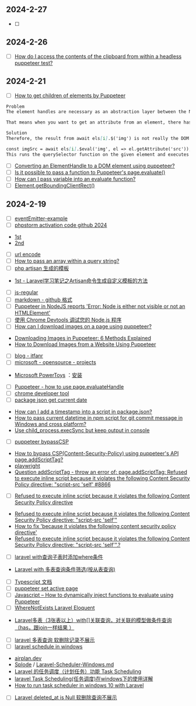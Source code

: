 ## 2024-2-27
- [ ] 
## 2024-2-26
- [ ] [How do I access the contents of the clipboard from within a headless puppeteer test?](https://stackoverflow.com/questions/60158746/how-do-i-access-the-contents-of-the-clipboard-from-within-a-headless-puppeteer-t)
## 2024-2-21
- [ ] [How to get children of elements by Puppeteer](https://stackoverflow.com/questions/55659097/how-to-get-children-of-elements-by-puppeteer)
```markdown
Problem
The element handles are necessary as an abstraction layer between the Node.js and browser runtime. The actual DOM elements are not sent to the Node.js environment.

That means when you want to get an attribute from an element, there has to be data transferred to the browser (which DOM element to use) and back (the result).

Solution
Therefore, the result from await els[i].$('img') is not really the DOM element, but only a wrapper that links to the element in the browser environment. To get the attribute, you have to use a function like elementHandle.$eval:

const imgSrc = await els[i].$eval('img', el => el.getAttribute('src'));
This runs the querySelector function on the given element and executes the given function to return its attribute.
```
- [ ] [Converting an ElementHandle to a DOM element using puppeteer?](https://stackoverflow.com/questions/53072849/converting-an-elementhandle-to-a-dom-element-using-puppeteer)
- [ ] [Is it possible to pass a function to Puppeteer's page.evaluate()](https://stackoverflow.com/questions/58040196/is-it-possible-to-pass-a-function-to-puppeteers-page-evaluate/58040978#58040978)
- [ ] [How can I pass variable into an evaluate function?](https://stackoverflow.com/questions/46088351/how-can-i-pass-variable-into-an-evaluate-function)
- [ ] [Element.getBoundingClientRect()](https://developer.mozilla.org/zh-CN/docs/Web/API/Element/getBoundingClientRect)
## 2024-2-19
- [ ] [eventEmitter-example](https://nitayneeman.com/posts/getting-to-know-puppeteer-using-practical-examples/)
- [ ] [phpstorm activation code github 2024](https://www.google.com/search?q=phpstorm+activation+code+github+2024&newwindow=1&sca_esv=f662d5406997c69b&sxsrf=ACQVn0-z8feiHzucYnCSQnkp1JTgJ7_c0g%3A1708313984762&ei=gM3SZbqLLs3RkPIPvLeKoAo&oq=phpstorm+ac+code&gs_lp=Egxnd3Mtd2l6LXNlcnAiEHBocHN0b3JtIGFjIGNvZGUqAggCMgYQABgHGB4yBhAAGAcYHjIGEAAYBxgeMgYQABgHGB4yBhAAGAcYHjIGEAAYBxgeMgYQABgHGB4yBhAAGAcYHjIGEAAYBxgeMggQABgIGAcYHkjTQFDqFFj6FnAEeAGQAQCYAZgCoAGvBKoBAzItMrgBA8gBAPgBAcICChAAGEcY1gQYsAOIBgGQBgM&sclient=gws-wiz-serp#ip=1)
- [1st](https://gist.github.com/5hmlA/2d25c4a5b2630a61826079b3f8ed6110)
- [2nd](https://gist.github.com/charlesaloaye/d5234275c8ed0bb4510ffaa9670d80aa?permalink_comment_id=4885216)
- [ ] [url encode](https://tool.chinaz.com/tools/urlencode.aspx)
- [ ] [How to pass an array within a query string?](https://stackoverflow.com/questions/6243051/how-to-pass-an-array-within-a-query-string)
- [ ] [php artisan 生成的模板](https://www.google.com/search?q=php+artisan+%E7%94%9F%E6%88%90%E7%9A%84%E6%A8%A1%E6%9D%BF&oq=php+artisan+%E7%94%9F%E6%88%90%E7%9A%84%E6%A8%A1%E6%9D%BF&gs_lcrp=EgZjaHJvbWUyBggAEEUYOTIKCAEQABiABBiiBDIGCAIQRRhAMgYIAxBFGEDSAQg4NTA2ajBqN6gCALACAA&sourceid=chrome&ie=UTF-8)
- [1st - Laravel学习笔记之Artisan命令生成自定义模板的方法](https://cloud.tencent.com/developer/article/1725613)
- [ ] [js-regular](https://www.runoob.com/js/js-regexp.html)
- [ ] [markdown - github 格式](https://github.com/Hacker233/README/blob/master/README.md#readme)
- [ ] [Puppeteer in NodeJS reports 'Error: Node is either not visible or not an HTMLElement'](https://stackoverflow.com/questions/51857070/puppeteer-in-nodejs-reports-error-node-is-either-not-visible-or-not-an-htmlele)
- [ ] [使用 Chrome Devtools 调试您的 Node.js 程序](https://zhuanlan.zhihu.com/p/338287139)
- [ ] [How can I download images on a page using puppeteer?](https://stackoverflow.com/questions/52542149/how-can-i-download-images-on-a-page-using-puppeteer)
- [Downloading Images in Puppeteer: 6 Methods Explained](https://www.webshare.io/blog/puppeteer-download-images)
- [How to Download Images from a Website Using Puppeteer](https://www.bannerbear.com/blog/how-to-download-images-from-a-website-using-puppeteer/)
- [ ] [blog - itfanr](https://www.itfanr.cc/archives/)
- [ ] [microsoft - opensource - projects](https://github.com/microsoft)
- [Microsoft PowerToys](https://github.com/microsoft/PowerToys?tab=readme-ov-file) ：[安装](https://learn.microsoft.com/zh-cn/windows/powertoys/install)
- [ ] [Puppeteer - how to use page.evaluateHandle](https://stackoverflow.com/questions/48146973/puppeteer-how-to-use-page-evaluatehandle)
- [ ] [chrome developer tool](https://developer.chrome.com/docs/devtools?hl=zh-cn)
- [ ] [package json get current date](https://www.google.com/search?q=package+json+get+current+date&newwindow=1&sca_esv=599088636&sxsrf=ACQVn0-caSxwfruxOdTWrHi3QdPWYUhwiA%3A1705488382841&ei=_q-nZb-DM7TckPIPkoyLgA0&oq=how+create+date+string+in+package.json&gs_lp=Egxnd3Mtd2l6LXNlcnAiJmhvdyBjcmVhdGUgZGF0ZSBzdHJpbmcgaW4gcGFja2FnZS5qc29uKgIIAjIKEAAYRxjWBBiwAzIKEAAYRxjWBBiwAzIKEAAYRxjWBBiwA0jVLFAAWABwBHgBkAEAmAEAoAEAqgEAuAEByAEA4gMEGAAgQYgGAZAGAw&sclient=gws-wiz-serp)
- [How can I add a timestamp into a script in package.json?](https://stackoverflow.com/questions/33151617/how-can-i-add-a-timestamp-into-a-script-in-package-json)
- [How to pass current datetime in npm script for git commit message in Windows and cross platform?](https://stackoverflow.com/questions/55021363/how-to-pass-current-datetime-in-npm-script-for-git-commit-message-in-windows-and)
- [Use child_process.execSync but keep output in console](https://stackoverflow.com/questions/30134236/use-child-process-execsync-but-keep-output-in-console)
- [ ] [puppeteer bypassCSP](https://www.google.com/search?q=puppeteer+bypassCSP&oq=puppeteer+bypassCSP&gs_lcrp=EgZjaHJvbWUyBggAEEUYOTIICAEQABgNGB7SAQg1NTk5ajBqN6gCALACAA&sourceid=chrome&ie=UTF-8)
- [How to bypass CSP(Content-Security-Policy) using puppeteer's API page.addScriptTag?](https://stackoverflow.com/questions/46833946/how-to-bypass-cspcontent-security-policy-using-puppeteers-api-page-addscriptt)
- [playwright](https://playwright.dev/docs/api/class-browser#browser-new-context-option-bypass-csp)
- [Question addScriptTag - throw an error of: page.addScriptTag: Refused to execute inline script because it violates the following Content Security Policy directive: "script-src 'self' #8866](https://github.com/microsoft/playwright/issues/8866)
- [ ] [Refused to execute inline script because it violates the following Content Security Policy directive](https://www.google.com/search?q=Refused+to+execute+inline+script+because+it+violates+the+following+Content+Security+Policy+directive&oq=Refused+to+execute+inline+script+because+it+violates+the+following+Content+Security+Policy+directive&gs_lcrp=EgZjaHJvbWUyBggAEEUYOdIBCTE0NDI5ajBqOagCALACAA&sourceid=chrome&ie=UTF-8)
- [Refused to execute inline script because it violates the following Content Security Policy directive: "script-src 'self'"](https://stackoverflow.com/questions/17653384/refused-to-execute-inline-script-because-it-violates-the-following-content-secur)
- [How to fix 'because it violates the following content security policy directive'](https://csper.io/blog/csp-violates-the-content-security-policy-directive)
- [Refused to execute inline script because it violates the following Content Security Policy directive: "script-src 'self'".?](https://stackoverflow.com/questions/64867389/refused-to-execute-inline-script-because-it-violates-the-following-content-secur)
- [ ] [laravel with查询子表时添加where条件](https://blog.csdn.net/qq_42849214/article/details/118337971)
- [Laravel with 多表查询条件筛选(按从表查询)](https://blog.csdn.net/u013071763/article/details/112646810)
- [ ] [Typescript 文档](https://www.tslang.cn/docs/handbook/triple-slash-directives.html)
- [ ] [puppeteer set active page](https://www.google.com/search?q=puppeteer+set+active+page&newwindow=1&sca_esv=f7489b79a509fe41&sxsrf=ACQVn0-GvxKwPxmHgzvQeX5Wy4XW_5JfOQ%3A1707362178476&ei=gkfEZZzhHMujur8PlsmooAs&ved=0ahUKEwicqprh45qEAxXLke4BHZYkCrQQ4dUDCBA&uact=5&oq=puppeteer+set+active+page&gs_lp=Egxnd3Mtd2l6LXNlcnAiGXB1cHBldGVlciBzZXQgYWN0aXZlIHBhZ2UyCBAhGKABGMMESP8hUL8ZWOQccAJ4AZABAJgB0wKgAegJqgEFMi0xLjO4AQPIAQD4AQHCAgoQABhHGNYEGLAD4gMEGAAgQYgGAZAGCQ&sclient=gws-wiz-serp)
- [ ] [Javascript – How to dynamically inject functions to evaluate using Puppeteer](https://itecnote.com/tecnote/javascript-how-to-dynamically-inject-functions-to-evaluate-using-puppeteer/)
- [ ] [WhereNotExists Laravel Eloquent](https://stackoverflow.com/questions/38572706/wherenotexists-laravel-eloquent)
- [Laravel多表（3张表以上）with[]关联查询，对关联的模型做条件查询（has，跟join一样结果 ）](https://zhuanlan.zhihu.com/p/465002347)
- [ ] [laravel 多表查询 软删除记录不展示](https://www.google.com/search?q=laravel+%E5%A4%9A%E8%A1%A8%E6%9F%A5%E8%AF%A2+%E8%BD%AF%E5%88%A0%E9%99%A4%E8%AE%B0%E5%BD%95%E4%B8%8D%E5%B1%95%E7%A4%BA&oq=laravel+%E5%A4%9A%E8%A1%A8%E6%9F%A5%E8%AF%A2+%E8%BD%AF%E5%88%A0%E9%99%A4%E8%AE%B0%E5%BD%95%E4%B8%8D%E5%B1%95%E7%A4%BA&gs_lcrp=EgZjaHJvbWUyBggAEEUYOTIKCAEQABiABBiiBNIBCTM0MjYwajBqN6gCALACAA&sourceid=chrome&ie=UTF-8)
- [ ] [laravel schedule in windows](https://www.google.com/search?q=laravel+schedule+in+windows&newwindow=1&sca_esv=88fa6be752233917&sxsrf=ACQVn08d3hkVpS5PrdpFssszWMLuHY8HaQ%3A1706664531763&ei=U6K5ZfSWLvzMkPIP7J-JwAM&oq=laravel+schedule+in+window&gs_lp=Egxnd3Mtd2l6LXNlcnAiGmxhcmF2ZWwgc2NoZWR1bGUgaW4gd2luZG93KgIIADIFECEYoAEyBRAhGKABMgUQIRigAUjOIVCCBVjeE3ABeAGQAQCYAZgCoAGiE6oBBDItMTC4AQPIAQD4AQHCAgoQABhHGNYEGLADwgIFEAAYgATCAgQQABgewgIGEAAYHhgPwgIGEAAYCBgewgIHECEYChigAeIDBBgAIEGIBgGQBgo&sclient=gws-wiz-serp)
- [airplan.dev](https://www.airplane.dev/schedules)
- [Splode](https://gist.github.com/Splode) / [Laravel-Scheduler-Windows.md](https://gist.github.com/Splode/94bfa9071625e38f7fd76ae210520d94)
- [Laravel 的任务调度（计划任务）功能 Task Scheduling](http://laraveldocs.la998.com/docs/5.5/scheduling.html)
- [laravel Task Scheduling(任务调度)在windows下的使用详解](https://www.nhooo.com/note/qa3aej.html)
- [How to run task scheduler in windows 10 with Laravel](https://stackoverflow.com/questions/36305146/how-to-run-task-scheduler-in-windows-10-with-laravel)
- [ ] [Laravel deleted_at is Null 软删除查询不展示](https://blog.csdn.net/luohao1008/article/details/125614844)